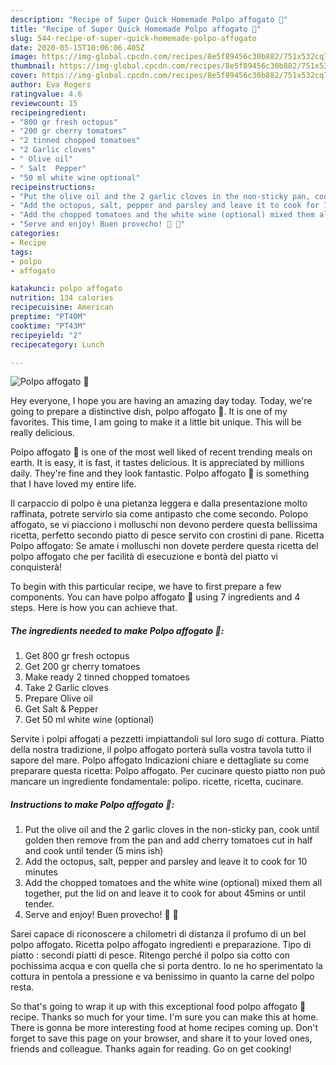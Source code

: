 ```yaml
---
description: "Recipe of Super Quick Homemade Polpo affogato 🐙"
title: "Recipe of Super Quick Homemade Polpo affogato 🐙"
slug: 544-recipe-of-super-quick-homemade-polpo-affogato
date: 2020-05-15T10:06:06.405Z
image: https://img-global.cpcdn.com/recipes/8e5f89456c30b882/751x532cq70/polpo-affogato-🐙-recipe-main-photo.jpg
thumbnail: https://img-global.cpcdn.com/recipes/8e5f89456c30b882/751x532cq70/polpo-affogato-🐙-recipe-main-photo.jpg
cover: https://img-global.cpcdn.com/recipes/8e5f89456c30b882/751x532cq70/polpo-affogato-🐙-recipe-main-photo.jpg
author: Eva Rogers
ratingvalue: 4.6
reviewcount: 15
recipeingredient:
- "800 gr fresh octopus"
- "200 gr cherry tomatoes"
- "2 tinned chopped tomatoes"
- "2 Garlic cloves"
- " Olive oil"
- " Salt  Pepper"
- "50 ml white wine optional"
recipeinstructions:
- "Put the olive oil and the 2 garlic cloves in the non-sticky pan, cook until golden then remove from the pan and add cherry tomatoes cut in half and cook until tender (5 mins ish)"
- "Add the octopus, salt, pepper and parsley and leave it to cook for 10 minutes"
- "Add the chopped tomatoes and the white wine (optional) mixed them all together, put the lid on and leave it to cook for about 45mins or until tender."
- "Serve and enjoy! Buen provecho! 🐙 🍅"
categories:
- Recipe
tags:
- polpo
- affogato

katakunci: polpo affogato 
nutrition: 134 calories
recipecuisine: American
preptime: "PT40M"
cooktime: "PT43M"
recipeyield: "2"
recipecategory: Lunch

---
```



![Polpo affogato 🐙](https://img-global.cpcdn.com/recipes/8e5f89456c30b882/751x532cq70/polpo-affogato-🐙-recipe-main-photo.jpg)

Hey everyone, I hope you are having an amazing day today. Today, we're going to prepare a distinctive dish, polpo affogato 🐙. It is one of my favorites. This time, I am going to make it a little bit unique. This will be really delicious.

Polpo affogato 🐙 is one of the most well liked of recent trending meals on earth. It is easy, it is fast, it tastes delicious. It is appreciated by millions daily. They're fine and they look fantastic. Polpo affogato 🐙 is something that I have loved my entire life.

Il carpaccio di polpo è una pietanza leggera e dalla presentazione molto raffinata, potrete servirlo sia come antipasto che come secondo. Polopo affogato, se vi piacciono i molluschi non devono perdere questa bellissima ricetta, perfetto secondo piatto di pesce servito con crostini di pane. Ricetta Polpo affogato: Se amate i molluschi non dovete perdere questa ricetta del polpo affogato che per facilità di esecuzione e bontà del piatto vi conquisterà!


To begin with this particular recipe, we have to first prepare a few components. You can have polpo affogato 🐙 using 7 ingredients and 4 steps. Here is how you can achieve that.

<!--inarticleads1-->

##### The ingredients needed to make Polpo affogato 🐙:

1. Get 800 gr fresh octopus
1. Get 200 gr cherry tomatoes
1. Make ready 2 tinned chopped tomatoes
1. Take 2 Garlic cloves
1. Prepare  Olive oil
1. Get  Salt &amp; Pepper
1. Get 50 ml white wine (optional)


Servite i polpi affogati a pezzetti impiattandoli sul loro sugo di cottura. Piatto della nostra tradizione, il polpo affogato porterà sulla vostra tavola tutto il sapore del mare. Polpo affogato Indicazioni chiare e dettagliate su come preparare questa ricetta: Polpo affogato. Per cucinare questo piatto non può mancare un ingrediente fondamentale: polipo. ricette, ricetta, cucinare. 

<!--inarticleads2-->

##### Instructions to make Polpo affogato 🐙:

1. Put the olive oil and the 2 garlic cloves in the non-sticky pan, cook until golden then remove from the pan and add cherry tomatoes cut in half and cook until tender (5 mins ish)
1. Add the octopus, salt, pepper and parsley and leave it to cook for 10 minutes
1. Add the chopped tomatoes and the white wine (optional) mixed them all together, put the lid on and leave it to cook for about 45mins or until tender.
1. Serve and enjoy! Buen provecho! 🐙 🍅


Sarei capace di riconoscere a chilometri di distanza il profumo di un bel polpo affogato. Ricetta polpo affogato ingredienti e preparazione. Tipo di piatto : secondi piatti di pesce. Ritengo perché il polpo sia cotto con pochissima acqua e con quella che si porta dentro. Io ne ho sperimentato la cottura in pentola a pressione e va benissimo in quanto la carne del polpo resta. 

So that's going to wrap it up with this exceptional food polpo affogato 🐙 recipe. Thanks so much for your time. I'm sure you can make this at home. There is gonna be more interesting food at home recipes coming up. Don't forget to save this page on your browser, and share it to your loved ones, friends and colleague. Thanks again for reading. Go on get cooking!
